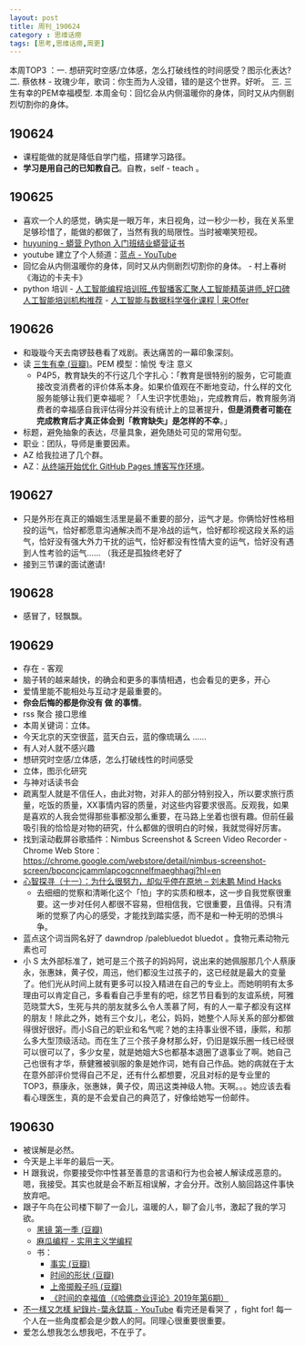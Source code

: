 ```yaml
---
layout: post
title: 周刊_190624
category : 思维话痨
tags: [思考,思维话痨,周更]
---
```


本周TOP3 ：一. 想研究时空感/立体感，怎么打破线性的时间感受？图示化表达? 二. 蔡依林 - 玫瑰少年，歌词：你生而为人没错，错的是这个世界。好听。 三. 三生有幸的PEM幸福模型. 本周金句：回忆会从内侧温暖你的身体，同时又从内侧剧烈切割你的身体。


## 190624
  - 课程能做的就是降低自学门槛，搭建学习路径。
  - **学习是用自己的已知教自己**。自教，self - teach 。
  
## 190625
- 喜欢一个人的感觉，确实是一眼万年，末日视角，过一秒少一秒，我在关系里足够珍惜了，能做的都做了，当然有我的局限性。当时被嘲笑短视。
- [huyuning - 蟒营 Python 入门班结业蟒营证书](https://py.101.camp/pol/1py/huyuning/) 
- youtube 建立了个人频道：[蓝点 - YouTube](https://www.youtube.com/channel/UCUnG67BSsDHU2VCnjtMWd3Q?view_as=subscriber)   
- 回忆会从内侧温暖你的身体，同时又从内侧剧烈切割你的身体。 - 村上春树《海边的卡夫卡》
- python 培训
      - [人工智能编程培训班_传智播客汇聚人工智能精英讲师_好口碑人工智能培训机构推荐](http://www.itcast.cn/subject/pythonzly/)
      - [人工智能与数据科学强化课程 | 来Offer](https://www.laioffer.com/zh/course/ai-and-data-engineering/)
           
## 190626
  - 和璇璇今天去南锣鼓巷看了戏剧。表达痛苦的一幕印象深刻。
  - 读 [三生有幸 (豆瓣)](https://book.douban.com/subject/27663156/)。PEM 模型：愉悦 专注 意义
    - P4P5，教育缺失的不行这几个字扎心：「教育是很特别的服务，它可能直接改变消费者的评价体系本身。如果价值观在不断地变动，什么样的文化服务能够让我们更幸福呢？「人生识字忧患始」，完成教育后，教育服务消费者的幸福感自我评估得分并没有统计上的显著提升，**但是消费者可能在完成教育后才真正体会到「教育缺失」是怎样的不幸**。」
  - 标题，避免抽象的表达，尽量具象，避免随处可见的常用句型。
  - 职业：团队，导师是重要因素。
  - AZ 给我拉进了几个群。
  - AZ：[从终端开始优化 GitHub Pages 博客写作环境](https://www.douban.com/note/692684532/)。

## 190627
- 只是外形在真正的婚姻生活里是最不重要的部分，运气才是。你俩恰好性格相投的运气，恰好都愿意沟通解决而不是冷战的运气，恰好都珍视这段关系的运气，恰好没有强大外力干扰的运气，恰好都没有性情大变的运气，恰好没有遇到人性考验的运气...... （我还是孤独终老好了
- 接到三节课的面试邀请!

## 190628
- 感冒了，轻飘飘。
  
##  190629
- 存在 - 客观
- 脑子转的越来越快，的确会和更多的事情相遇，也会看见的更多，开心
- 爱情里能不能相处与互动才是最重要的。
- **你会后悔的都是你没有 做 的事情**。
- rss 聚合 接口思维
- 本周关键词：立体。
- 今天北京的天空很蓝，蓝天白云，蓝的像琉璃么 ......
- 有人对人就不感兴趣
- 想研究时空感/立体感，怎么打破线性的时间感受
- 立体，图示化研究
- 与神对话读书会
- 疏离型人就是不信任人，由此对物，对非人的部分特别投入，所以要求旅行质量，吃饭的质量，XX事情内容的质量，对这些内容要求很高。反观我，如果是喜欢的人我会觉得那些事都没那么重要，在马路上坐着也很有趣。但前任最吸引我的恰恰是对物的研究，什么都做的很明白的时候，我就觉得好厉害。
- 找到滚动截屏谷歌插件：Nimbus Screenshot & Screen Video Recorder - Chrome Web Store：https://chrome.google.com/webstore/detail/nimbus-screenshot-screen/bpconcjcammlapcogcnnelfmaeghhagj?hl=en
- [心智探寻（十一）：为什么很努力，却似乎停在原地 – 刘未鹏 Mind Hacks](http://mindhacks.cn/2017/10/17/through-the-maze-11/) 
  - 去细细的觉察和清晰化这个「怕」字的实质和根本，这一步自我觉察很重要。这一步对任何人都很不容易，但相信我，它很重要，且值得。只有清晰的觉察了内心的感受，才能找到踏实感，而不是和一种无明的恐惧斗争。
- 蓝点这个词当网名好了 dawndrop /palebluedot bluedot 。食物元素动物元素也可
- 小 S 太外部标准了，她可是三个孩子的妈妈阿，说出来的她佩服那几个人蔡康永，张惠妹，黄子佼，周迅，他们都没生过孩子的，这已经就是最大的变量了。他们光从时间上就有更多可以投入精进在自己的专业上。而她明明有太多理由可以肯定自己，多看看自己手里有的吧，综艺节目看到的友谊系统，阿雅范晓萱大S，生死与共的朋友就多么令人羡慕了阿，有的人一辈子都没有这样的朋友！除此之外，她有三个女儿，老公，妈妈，她整个人际关系的部分都做得很好很好。而小S自己的职业和名气呢？她的主持事业很不错，康熙，和那么多大型顶级活动。而在生了三个孩子身材那么好，仍旧是娱乐圈一线已经很可以很可以了，多少女星，就是她姐大S也都基本退圈了退事业了啊。她自己己也很有才华，蔡健雅被驯服的象是她作词，她有自己作品。她的病就在于太在意外部评价觉得自己不足，还有什么都想要，况且对标的是专业里的TOP3，蔡康永，张惠妹，黄子佼，周迅这类神级人物。天啊。。。她应该去看看心理医生，真的是不会爱自己的典范了，好像给她写一份邮件。
    
## 190630   
- 被误解是必然。
- 今天是上半年的最后一天。
- H 跟我说，你要接受你中性甚至善意的言语和行为也会被人解读成恶意的。嗯，我接受。其实也就是会不断互相误解，才会分开。改别人脑回路这件事快放弃吧。
- 跟子午鸟在公司楼下聊了一会儿，温暖的人，聊了会儿书，激起了我的学习欲。
  - [黑镜 第一季 (豆瓣)](https://movie.douban.com/subject/7054120/)
  - [麻瓜编程 - 实用主义学编程](https://www.mugglecode.com/)
  - 书：
      - [事实 (豆瓣)](https://book.douban.com/subject/33385402/)
      - [时间的形状 (豆瓣)](https://book.douban.com/subject/26992254/)
      - [上帝掷骰子吗 (豆瓣)](https://book.douban.com/subject/1467022/)
      - [《时间的幸福值（《哈佛商业评论》2019年第6期）](https://www.amazon.cn/dp/B07SXHBT9X/ref=sr_1_2?__mk_zh_CN=%E4%BA%9A%E9%A9%AC%E9%80%8A%E7%BD%91%E7%AB%99&keywords=%E5%93%88%E4%BD%9B%E5%95%86%E4%B8%9A%E8%AF%84%E8%AE%BA&qid=1561900944&s=books&sr=1-2)
- [不一樣又怎樣 紀錄片-葉永鋕篇 - YouTube](https://www.youtube.com/watch?v=V_M9ZId2QAY) 看完还是看哭了 ，fight for! 每一个人在一些角度都会是少数人的阿。同理心很重要很重要。
- 爱怎么想我怎么想我吧，不在乎了。

